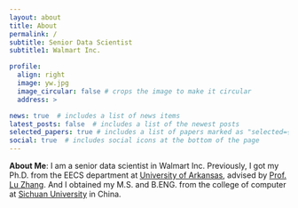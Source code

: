 ```yaml
---
layout: about
title: About
permalink: /
subtitle: Senior Data Scientist
subtitle1: Walmart Inc.

profile:  
  align: right
  image: yw.jpg
  image_circular: false # crops the image to make it circular
  address: >

news: true  # includes a list of news items
latest_posts: false  # includes a list of the newest posts
selected_papers: true # includes a list of papers marked as "selected={true}"
social: true  # includes social icons at the bottom of the page
---
```


<strong>About Me</strong>: I am a senior data scientist in Walmart Inc. Previously, I got my Ph.D.  from the EECS department at  <a href="https://www.uark.edu">University of Arkansas</a>, advised by <a href="http://www.csce.uark.edu/~lz006/">Prof. Lu Zhang</a>. And I obtained my M.S. and B.ENG. from the college of computer at <a href="https://en.scu.edu.cn">Sichuan University</a> in China.

<!-- <strong>Research Interest</strong>: Currently, I have been working on retrieval augmented generation (RAG) for LLMs. During my PhD, my research primarily focused on fair machine learning and causal inference. Specifically, I proposed various fairness algorithms to achieve long-term fairness in sequential decision-making. My interests also include generative models, reinforcement learning, natural language processing.
Now I am looking for an internship or a full-time job. If you can provide any information, please feel free to contact me. -->
